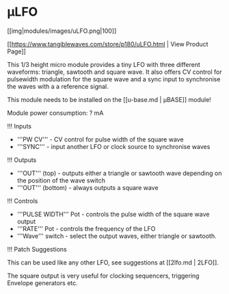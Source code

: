 # µLFO
[[img|modules/images/uLFO.png|100]]

[[https://www.tangiblewaves.com/store/p180/uLFO.html  | View Product Page]]

This 1/3 height micro module provides a tiny LFO with three different waveforms: triangle, sawtooth and square wave. It also offers CV control for pulsewidth modulation for the square wave and a sync input to synchronise the waves with a a reference signal.

This module needs to be installed on the [[u-base.md | µBASE]] module!

Module power consumption: ? mA

!!! Inputs

* '''PW CV''' - CV control for pulse width of the square wave
* '''SYNC''' - input another LFO or clock source to synchronise waves

!!! Outputs

* '''OUT''' (top) - outputs either a triangle or sawtooth wave depending on the position of the wave switch
* '''OUT''' (bottom) - always outputs a square wave

!!! Controls

* '''PULSE WIDTH''' Pot - controls the pulse width of the square wave output
* '''RATE''' Pot - controls the frequency of the LFO
* '''Wave''' switch - select the output waves, either triangle or sawtooth.

!!! Patch Suggestions

This can be used like any other LFO, see suggestions at [[2lfo.md | 2LFO]].

The square output is very useful for clocking sequencers, triggering Envelope generators etc.
